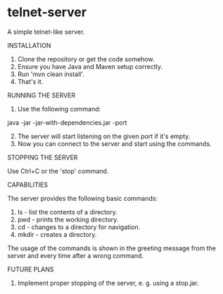 telnet-server
=============

A simple telnet-like server.

INSTALLATION

1. Clone the repository or get the code somehow.
2. Ensure you have Java and Maven setup correctly.
3. Run 'mvn clean install'.
4. That's it.

RUNNING THE SERVER

1. Use the following command:

java -jar <name>-jar-with-dependencies.jar -port <port-number>

2. The server will start listening on the given port if it's empty.
3. Now you can connect to the server and start using the commands.

STOPPING THE SERVER

Use Ctrl+C or the 'stop' command.


CAPABILITIES

The server provides the following basic commands:
1. ls - list the contents of a directory.
2. pwd - prints the working directory.
3. cd - changes to a directory for navigation.
4. mkdir - creates a directory.

The usage of the commands is shown in the greeting message from the server and every time after a wrong command.


FUTURE PLANS

1. Implement proper stopping of the server, e. g. using a stop.jar.
